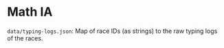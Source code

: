# Math IA

`data/typing-logs.json`: Map of race IDs (as strings) to the raw typing logs of the races.
